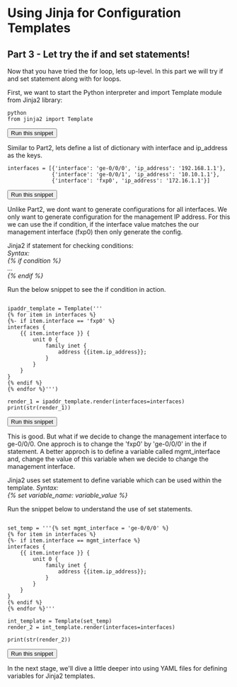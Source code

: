# Using Jinja for Configuration Templates
## Part 3 - Let try the if and set statements!

Now that you have tried the for loop, lets up-level. In this part we will try if and set statement along with for loops.



First, we want to start the Python interpreter and import Template module from Jinja2 library:

```
python
from jinja2 import Template
```
<button type="button" class="btn btn-primary btn-sm" onclick="runSnippetInTab('linux1', 0)">Run this snippet</button>

Similar to Part2, lets define a list of dictionary with interface and ip_address as the keys.


```
interfaces = [{'interface': 'ge-0/0/0', 'ip_address': '192.168.1.1'},
              {'interface': 'ge-0/0/1', 'ip_address': '10.10.1.1'},
              {'interface': 'fxp0', 'ip_address': '172.16.1.1'}]

```
<button type="button" class="btn btn-primary btn-sm" onclick="runSnippetInTab('linux1', 1)">Run this snippet</button>

Unlike Part2, we dont want to generate configurations for all interfaces. We only want to generate configuration for the management IP address. 
For this we can use the if condition, if the interface value matches the our management interface (fxp0) 
then only generate the config. 

Jinja2 if statement for checking conditions:  
  *Syntax:*   
  *{% if condition %}*  
  *...*  
  *{% endif %}*  

Run the below snippet to see the if condition in action.

```

ipaddr_template = Template('''
{% for item in interfaces %}
{%- if item.interface == 'fxp0' %}
interfaces {
    {{ item.interface }} {
        unit 0 {
            family inet {
                address {{item.ip_address}};
            }
        }
    }
}
{% endif %}
{% endfor %}''')

render_1 = ipaddr_template.render(interfaces=interfaces)
print(str(render_1))

```
<button type="button" class="btn btn-primary btn-sm" onclick="runSnippetInTab('linux1', 2)">Run this snippet</button>


This is good. But what if we decide to change the management interface to ge-0/0/0. One approch is to change the 'fxp0' by 'ge-0/0/0' in the if statement.
A better approch is to define a variable called mgmt_interface and, change the value of this variable when we decide to change the management interface.

Jinja2 uses set statement to define variable which can be used within the template.
  *Syntax:*   
  *{% set variable_name: variable_value %}*

Run the snippet below to understand the use of set statements.

```

set_temp = '''{% set mgmt_interface = 'ge-0/0/0' %}
{% for item in interfaces %}
{%- if item.interface == mgmt_interface %}
interfaces {
    {{ item.interface }} {
        unit 0 {
            family inet {
                address {{item.ip_address}};
            }
        }
    }
}
{% endif %}
{% endfor %}'''

int_template = Template(set_temp)
render_2 = int_template.render(interfaces=interfaces)

print(str(render_2))
```
<button type="button" class="btn btn-primary btn-sm" onclick="runSnippetInTab('linux1', 3)">Run this snippet</button>

In the next stage, we'll dive a little deeper into using YAML files for defining variables for Jinja2 templates.
